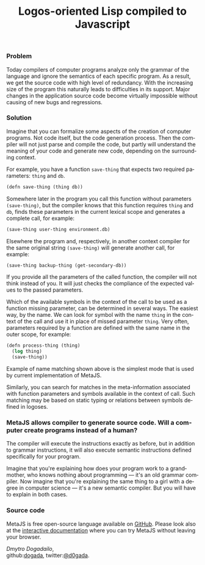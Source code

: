 ﻿---
layout: 'default'
slug: 'metajs'
lang: 'en'
url: '/metajs/'
head: '(: MetaJS)'
title: 'Logos-oriented Lisp compiled to Javascript'
description: >
  Compiler will not just parse and compile the code, but partly will understand
  the meaning of your code and generate new code, depending on the surrounding
  context.
---

### Problem

Today compilers of computer programs analyze only the grammar of the language
and ignore the semantics of each specific program. As a result, we get the
source code with high level of redundancy. With the increasing size of the
program this naturally leads to difficulties in its support. Major changes in
the application source code become virtually impossible without causing of new
bugs and regressions.


### Solution

Imagine that you can formalize some aspects of the creation of computer
programs. Not code itself, but the code generation process. Then the
compiler will not just parse and compile the code, but partly will understand
the meaning of your code and generate new code, depending on the surrounding
context.

For example, you have a function `save-thing` that expects two required
parameters: `thing` and `db`.

```lisp
(defn save-thing (thing db))
```

Somewhere later in the program you call this function without parameters
`(save-thing)`, but the compiler knows that this function requires `thing` and
`db`, finds these parameters in the current lexical scope and generates a
complete call, for example:

```lisp
(save-thing user-thing environment.db)
```

Elsewhere the program and, respectively, in another context compiler for the
same original string `(save-thing)` will generate another call, for example:

```lisp
(save-thing backup-thing (get-secondary-db))
```

If you provide all the parameters of the called function, the compiler will not
think instead of you. It will just checks the compliance of the expected values to
the passed parameters.

Which of the available symbols in the context of the call to be used as a
function missing parameter, can be determined in several ways. The easiest way,
by the name. We can look for symbol with the name `thing` in the context of the call
and use it in place of missed parameter `thing`. Very often, parameters required
by a function are defined with the same name in the outer scope, for example:

```lisp
(defn process-thing (thing)
  (log thing)
  (save-thing))
```

Example of name matching shown above is the simplest mode that is used by
current implementation of MetaJS.

Similarly, you can search for matches in the meta-information associated with
function parameters and symbols available in the context of call. Such matching
may be based on static typing or relations between symbols defined in logoses.


### MetaJS allows compiler to generate source code. Will a computer create programs instead of a human?

The compiler will execute the instructions exactly as before, but in addition to
grammar instructions, it will also execute semantic instructions defined
specifically for your program.

Imagine that you're explaining how does your program work to a grandmother, who knows
nothing about programming &mdash; it's an old grammar compiler. Now imagine that
you're explaining the same thing to a girl with a degree in computer science &mdash;
it's a new semantic compiler. But you will have to explain in both cases.


### Source code

MetaJS is free open-source language available on
[GitHub](https://github.com/dogada/metajs). Please look also at the [interactive
documentation](http://metajs.coect.net/) where you can try MetaJS without
leaving your browser.

_Dmytro Dogadailo_,  
github:[dogada](https://github.com/dogada), twitter:[@d0gada](https://twitter.com/d0gada).

